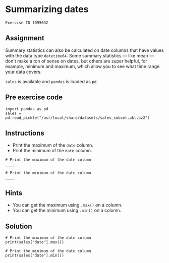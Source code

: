 
#  Summarizing dates

```
Exercise ID 1095632
```

##  Assignment 

Summary statistics can also be calculated on date columns that have values with the data type `datetime64`. Some summary statistics — like mean — don't make a ton of sense on dates, but others are super helpful, for example, minimum and maximum, which allow you to see what time range your data covers.

`sales` is available and `pandas` is loaded as `pd`.

##  Pre exercise code 

```
import pandas as pd
sales = pd.read_pickle("/usr/local/share/datasets/sales_subset.pkl.bz2")
```



##  Instructions 

- Print the maximum of the `date` column.
- Print the minimum of the `date` column.



```
# Print the maximum of the date column
____

# Print the minimum of the date column
____
```

##  Hints 

- You can get the maximum using `.max()` on a column.
- You can get the minimum using `.min()` on a column.



##  Solution 

```
# Print the maximum of the date column
print(sales["date"].max())

# Print the minimum of the date column
print(sales["date"].min())
```


